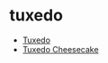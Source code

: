 # tuxedo

 * [Tuxedo](../../index/t/tuxedo-200238.json)
 * [Tuxedo Cheesecake](../../index/t/tuxedo-cheesecake.json)
